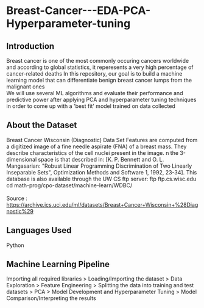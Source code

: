 # Breast-Cancer---EDA-PCA-Hyperparameter-tuning
## Introduction
Breast cancer is one of the most commonly occuring cancers worldwide and according to global statistics, it reperesents a very high percentage of cancer-related deaths
In this repository, our goal is to build a machine learning model that can differentiate benign breast cancer lumps from the malignant ones
<br />
We will use several ML algorithms and evaluate their performance and predictive power after applying PCA and hyperparameter tuning techniques in order to come up with a 'best fit' model trained on data collected 
<br />
## About the Dataset
Breast Cancer Wisconsin (Diagnostic) Data Set 
Features are computed from a digitized image of a fine needle aspirate (FNA) of a breast mass. They describe characteristics of the cell nuclei present in the image. n the 3-dimensional space is that described in: [K. P. Bennett and O. L. Mangasarian: "Robust Linear Programming Discrimination of Two Linearly Inseparable Sets", Optimization Methods and Software 1, 1992, 23-34].
This database is also available through the UW CS ftp server: ftp ftp.cs.wisc.edu cd math-prog/cpo-dataset/machine-learn/WDBC/
<br />
<br />
Source : https://archive.ics.uci.edu/ml/datasets/Breast+Cancer+Wisconsin+%28Diagnostic%29
<br />
## Languages Used
Python
<br />
## Machine Learning Pipeline
Importing all required libraries > Loading/Importing the dataset > Data Exploration > Feature Engineering > Splitting the data into training and test datasets > PCA > Model Development and Hyperparameter Tuning > Model Comparison/Interpreting the results
